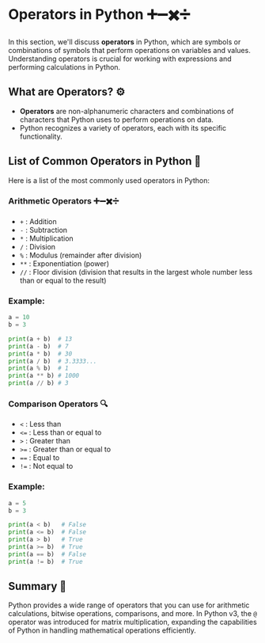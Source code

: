 # Operators in Python ➕➖✖️➗

In this section, we'll discuss **operators** in Python, which are symbols or combinations of symbols that perform operations on variables and values. Understanding operators is crucial for working with expressions and performing calculations in Python.

## What are Operators? ⚙️

- **Operators** are non-alphanumeric characters and combinations of characters that Python uses to perform operations on data.
- Python recognizes a variety of operators, each with its specific functionality.

## List of Common Operators in Python 🔢

Here is a list of the most commonly used operators in Python:

### Arithmetic Operators ➕➖✖️➗

- `+` : Addition
- `-` : Subtraction
- `*` : Multiplication
- `/` : Division
- `%` : Modulus (remainder after division)
- `**` : Exponentiation (power)
- `//` : Floor division (division that results in the largest whole number less than or equal to the result)

### Example:
```python
a = 10
b = 3

print(a + b)  # 13
print(a - b)  # 7
print(a * b)  # 30
print(a / b)  # 3.3333...
print(a % b)  # 1
print(a ** b) # 1000
print(a // b) # 3
```
### Comparison Operators 🔍

- `<` : Less than
- `<=` : Less than or equal to
- `>` : Greater than
- `>=` : Greater than or equal to
- `==` : Equal to
- `!=` : Not equal to

### Example:
```python
a = 5
b = 3

print(a < b)   # False
print(a <= b)  # False
print(a > b)   # True
print(a >= b)  # True
print(a == b)  # False
print(a != b)  # True
```


## Summary 📝

Python provides a wide range of operators that you can use for arithmetic calculations, bitwise operations, comparisons, and more. In Python v3, the `@` operator was introduced for matrix multiplication, expanding the capabilities of Python in handling mathematical operations efficiently.
